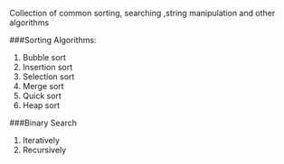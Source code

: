 Collection of common sorting, searching ,string manipulation and other algorithms

###Sorting Algorithms:
1. Bubble sort
2. Insertion sort
3. Selection sort
4. Merge sort
5. Quick sort
6. Heap sort

###Binary Search
1. Iteratively
2. Recursively

